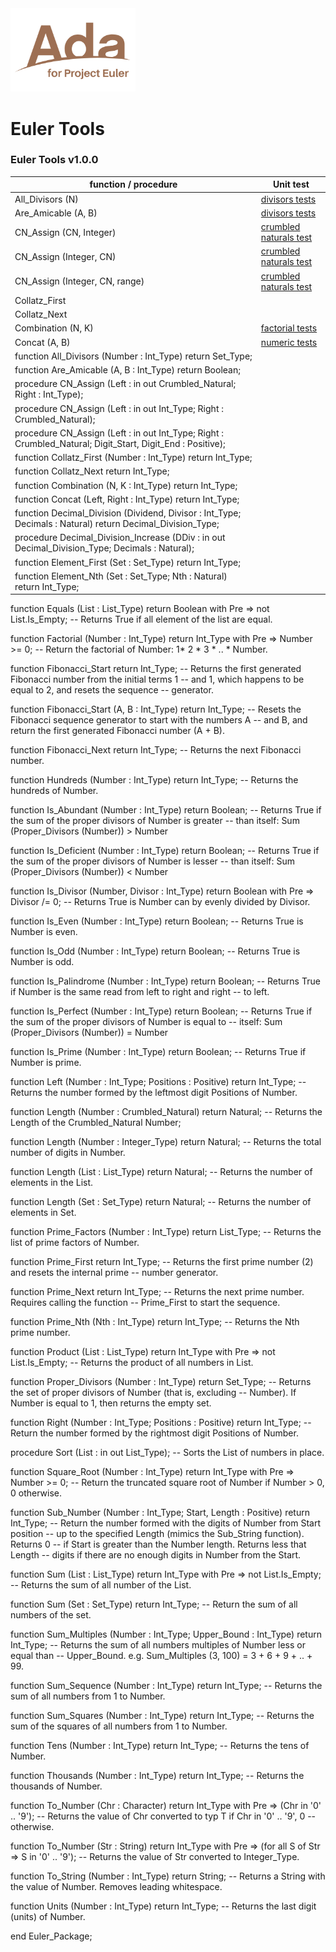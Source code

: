 <img src="../Ada_for_Project_Euler.png" width="200" />


# Euler Tools
### Euler Tools v1.0.0

| function / procedure                                                                                          | Unit test                                                |
|---------------------------------------------------------------------------------------------------------------|----------------------------------------------------------|
| All_Divisors (N)                                                                                              | [divisors tests](src/divisors_tests.adb)                 |
| Are_Amicable (A, B)                                                                                           | [divisors tests](src/divisors_tests.adb)                 |
| CN_Assign (CN, Integer)                                                                                       | [crumbled naturals test](src/crumbled_natural_tests.adb) |
| CN_Assign (Integer, CN)                                                                                       | [crumbled naturals test](src/crumbled_natural_tests.adb) |
| CN_Assign (Integer, CN, range)                                                                                | [crumbled naturals test](src/crumbled_natural_tests.adb) |
| Collatz_First                                                                                                 |                                                          |
| Collatz_Next                                                                                                  |                                                          |
| Combination (N, K)                                                                                            | [factorial tests](src/factorial_tests.adb)               |
| Concat (A, B)                                                                                                 | [numeric tests](src/numeric_tests.adb)                   |
| function All_Divisors (Number : Int_Type) return Set_Type;                                                    |                                                          |
| function Are_Amicable (A, B : Int_Type) return Boolean;                                                       |                                                          |
| procedure CN_Assign (Left : in out Crumbled_Natural; Right : Int_Type);                                       |                                                          |
| procedure CN_Assign (Left : in out Int_Type; Right : Crumbled_Natural);                                       |                                                          |
| procedure CN_Assign   (Left : in out Int_Type; Right : Crumbled_Natural;  Digit_Start, Digit_End : Positive); |                                                          |
| function Collatz_First (Number : Int_Type) return Int_Type;                                                   |                                                          |
| function Collatz_Next return Int_Type;                                                                        |                                                          |
| function Combination (N, K : Int_Type) return Int_Type;                                                       |                                                          |
| function Concat (Left, Right : Int_Type) return Int_Type;                                                     |                                                          |
| function Decimal_Division  (Dividend, Divisor : Int_Type; Decimals : Natural)  return Decimal_Division_Type;  |                                                          |
| procedure Decimal_Division_Increase  (DDiv : in out Decimal_Division_Type; Decimals : Natural);               |                                                          |
| function Element_First (Set : Set_Type) return Int_Type;                                                      |                                                          |
| function Element_Nth (Set : Set_Type; Nth : Natural) return Int_Type;                                         |                                                          |
   function Equals (List : List_Type) return Boolean with
     Pre => not List.Is_Empty;
   --  Returns True if all element of the list are equal.

   function Factorial (Number : Int_Type) return Int_Type with
     Pre => Number >= 0;
   --  Return the factorial of Number: 1* 2 * 3 * .. * Number.

   function Fibonacci_Start return Int_Type;
   --  Returns the first generated Fibonacci number from the initial terms 1
   --  and 1, which happens to be equal to 2, and resets the sequence
   --  generator.

   function Fibonacci_Start (A, B : Int_Type) return Int_Type;
   --  Resets the Fibonacci sequence generator to start with the numbers A
   --  and B, and return the first generated Fibonacci number (A + B).

   function Fibonacci_Next return Int_Type;
   --  Returns the next Fibonacci number.

   function Hundreds (Number : Int_Type) return Int_Type;
   --  Returns the hundreds of Number.

   function Is_Abundant (Number : Int_Type) return Boolean;
   --  Returns True if the sum of the proper divisors of Number is greater
   --  than itself: Sum (Proper_Divisors (Number)) > Number

   function Is_Deficient (Number : Int_Type) return Boolean;
   --  Returns True if the sum of the proper divisors of Number is lesser
   --  than itself: Sum (Proper_Divisors (Number)) < Number

   function Is_Divisor (Number, Divisor : Int_Type) return Boolean with
     Pre => Divisor /= 0;
   --  Returns True is Number can by evenly divided by Divisor.

   function Is_Even (Number : Int_Type) return Boolean;
   --  Returns True is Number is even.

   function Is_Odd (Number : Int_Type) return Boolean;
   --  Returns True is Number is odd.

   function Is_Palindrome (Number : Int_Type) return Boolean;
   --  Returns True if Number is the same read from left to right and right
   --  to left.

   function Is_Perfect (Number : Int_Type) return Boolean;
   --  Returns True if the sum of the proper divisors of Number is equal to
   --  itself: Sum (Proper_Divisors (Number)) = Number

   function Is_Prime (Number : Int_Type) return Boolean;
   --  Returns True if Number is prime.

   function Left (Number : Int_Type; Positions : Positive) return Int_Type;
   --  Returns the number formed by the leftmost digit Positions of Number.

   function Length (Number : Crumbled_Natural) return Natural;
   --  Returns the Length of the Crumbled_Natural Number;

   function Length (Number : Integer_Type) return Natural;
   --  Returns the total number of digits in Number.

   function Length (List : List_Type) return Natural;
   --  Returns the number of elements in the List.

   function Length (Set : Set_Type) return Natural;
   --  Returns the number of elements in Set.

   function Prime_Factors (Number : Int_Type) return List_Type;
   --  Returns the list of prime factors of Number.

   function Prime_First return Int_Type;
   --  Returns the first prime number (2) and resets the internal prime
   --  number generator.

   function Prime_Next return Int_Type;
   --  Returns the next prime number. Requires calling the function
   --  Prime_First to start the sequence.

   function Prime_Nth (Nth : Int_Type) return Int_Type;
   --  Returns the Nth prime number.

   function Product (List : List_Type) return Int_Type with
     Pre => not List.Is_Empty;
   --  Returns the product of all numbers in List.

   function Proper_Divisors (Number : Int_Type) return Set_Type;
   --  Returns the set of proper divisors of Number (that is, excluding
   --  Number). If Number is equal to 1, then returns the empty set.

   function Right (Number : Int_Type; Positions : Positive) return Int_Type;
   --  Return the number formed by the rightmost digit Positions of Number.

   procedure Sort (List : in out List_Type);
   --  Sorts the List of numbers in place.

   function Square_Root (Number : Int_Type) return Int_Type with
     Pre => Number >= 0;
   --  Return the truncated square root of Number if Number > 0, 0 otherwise.

   function Sub_Number
     (Number : Int_Type; Start, Length : Positive) return Int_Type;
   --  Return the number formed with the digits of Number from Start position
   --  up to the specified Length (mimics the Sub_String function). Returns 0
   --  if Start is greater than the Number length. Returns less that Length
   --  digits if there are no enough digits in Number from the Start.

   function Sum (List : List_Type) return Int_Type with
     Pre => not List.Is_Empty;
   --  Returns the sum of all number of the List.

   function Sum (Set : Set_Type) return Int_Type;
   --  Return the sum of all numbers of the set.

   function Sum_Multiples
     (Number : Int_Type; Upper_Bound : Int_Type) return Int_Type;
   --  Returns the sum of all numbers multiples of Number less or equal than
   --  Upper_Bound. e.g. Sum_Multiples (3, 100) = 3 + 6 + 9 + .. + 99.

   function Sum_Sequence (Number : Int_Type) return Int_Type;
   --  Returns the sum of all numbers from 1 to Number.

   function Sum_Squares (Number : Int_Type) return Int_Type;
   --  Returns the sum of the squares of all numbers from 1 to Number.

   function Tens (Number : Int_Type) return Int_Type;
   --  Returns the tens of Number.

   function Thousands (Number : Int_Type) return Int_Type;
   --  Returns the thousands of Number.

   function To_Number (Chr : Character) return Int_Type with
     Pre => (Chr in '0' .. '9');
   --  Returns the value of Chr converted to typ T if Chr in '0' .. '9', 0
   --  otherwise.

   function To_Number (Str : String) return Int_Type with
     Pre => (for all S of Str => S in '0' .. '9');
   --  Returns the value of Str converted to Integer_Type.

   function To_String (Number : Int_Type) return String;
   --  Returns a String with the value of Number. Removes leading whitespace.

   function Units (Number : Int_Type) return Int_Type;
   --  Returns the last digit (units) of Number.

end Euler_Package;
